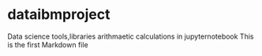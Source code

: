 # dataibmproject
Data science tools,libraries arithmaetic calculations in jupyternotebook
This is the first Markdown file
